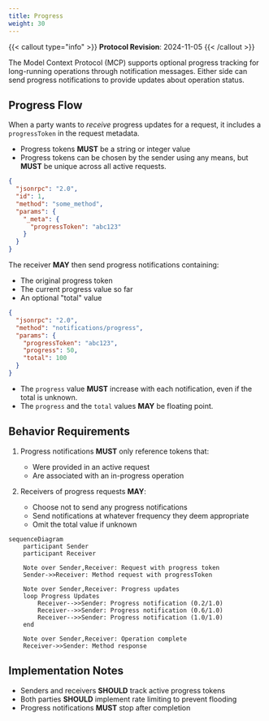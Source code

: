 ```yaml
---
title: Progress
weight: 30
---
```


{{< callout type="info" >}} **Protocol Revision**: 2024-11-05 {{< /callout >}}

The Model Context Protocol (MCP) supports optional progress tracking for long-running
operations through notification messages. Either side can send progress notifications to
provide updates about operation status.

## Progress Flow

When a party wants to _receive_ progress updates for a request, it includes a
`progressToken` in the request metadata.

- Progress tokens **MUST** be a string or integer value
- Progress tokens can be chosen by the sender using any means, but **MUST** be unique
  across all active requests.

```json
{
  "jsonrpc": "2.0",
  "id": 1,
  "method": "some_method",
  "params": {
    "_meta": {
      "progressToken": "abc123"
    }
  }
}
```

The receiver **MAY** then send progress notifications containing:

- The original progress token
- The current progress value so far
- An optional "total" value

```json
{
  "jsonrpc": "2.0",
  "method": "notifications/progress",
  "params": {
    "progressToken": "abc123",
    "progress": 50,
    "total": 100
  }
}
```

- The `progress` value **MUST** increase with each notification, even if the total is
  unknown.
- The `progress` and the `total` values **MAY** be floating point.

## Behavior Requirements

1. Progress notifications **MUST** only reference tokens that:

   - Were provided in an active request
   - Are associated with an in-progress operation

2. Receivers of progress requests **MAY**:
   - Choose not to send any progress notifications
   - Send notifications at whatever frequency they deem appropriate
   - Omit the total value if unknown

```mermaid
sequenceDiagram
    participant Sender
    participant Receiver

    Note over Sender,Receiver: Request with progress token
    Sender->>Receiver: Method request with progressToken

    Note over Sender,Receiver: Progress updates
    loop Progress Updates
        Receiver-->>Sender: Progress notification (0.2/1.0)
        Receiver-->>Sender: Progress notification (0.6/1.0)
        Receiver-->>Sender: Progress notification (1.0/1.0)
    end

    Note over Sender,Receiver: Operation complete
    Receiver->>Sender: Method response
```

## Implementation Notes

- Senders and receivers **SHOULD** track active progress tokens
- Both parties **SHOULD** implement rate limiting to prevent flooding
- Progress notifications **MUST** stop after completion
